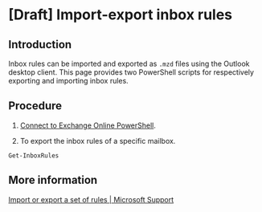 # [Draft] Import-export inbox rules
## Introduction
Inbox rules can be imported and exported as `.mzd` files using the Outlook desktop client. This page provides two PowerShell scripts for respectively exporting and importing inbox rules.

## Procedure
1. [Connect to Exchange Online PowerShell](https://docs.microsoft.com/en-us/powershell/exchange/connect-to-exchange-online-powershell).

2. To export the inbox rules of a specific mailbox.

```
Get-InboxRules 
```

## More information
[Import or export a set of rules | Microsoft Support](https://support.microsoft.com/en-us/office/import-or-export-a-set-of-rules-f54b5bd2-40e0-426e-9f25-e51fa14eeb95)
